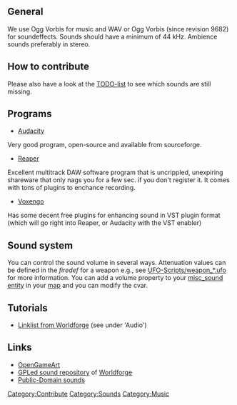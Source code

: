## General

We use Ogg Vorbis for music and WAV or Ogg Vorbis (since revision 9682)
for soundeffects. Sounds should have a minimum of 44 kHz. Ambience
sounds preferably in stereo.

## How to contribute

Please also have a look at the [TODO-list](TODO "wikilink") to see which
sounds are still missing.

## Programs

- [Audacity](http://audacity.sourceforge.net/)


Very good program, open-source and available from sourceforge.

- [Reaper](http://www.reaper.fm)


Excellent multitrack DAW software program that is uncrippled, unexpiring
shareware that only nags you for a few sec. if you don't register it. It
comes with tons of plugins to enchance recording.

- [Voxengo](http://www.voxengo.com/)


Has some decent free plugins for enhancing sound in VST plugin format
(which will go right into Reaper, or Audacity with the VST enabler)

## Sound system

You can control the sound volume in several ways. Attenuation values can
be defined in the *firedef* for a weapon e.g., see
[UFO-Scripts/weapon_\*.ufo](UFO-Scripts/weapon_*.ufo "wikilink") for
more information. You can add a volume property to your
[misc_sound](Mapping/Entities/misc_sound "wikilink")
[entity](Mapping/Entities "wikilink") in your [map](Mapping "wikilink")
and you can modify the cvar.

## Tutorials

- [Linklist from Worldforge](http://worldforge.org/media/media3d/links)
  (see under 'Audio')

## Links

- [OpenGameArt](http://opengameart.org/)
- [GPLed sound
  repository](https://svn.worldforge.org:886/svn/media/trunk/soundfx/)
  of [Worldforge](http://www.worldforge.org/media/soundfx)
- [Public-Domain sounds](http://www.pdsounds.org/)

[Category:Contribute](Category:Contribute "wikilink")
[Category:Sounds](Category:Sounds "wikilink")
[Category:Music](Category:Music "wikilink")